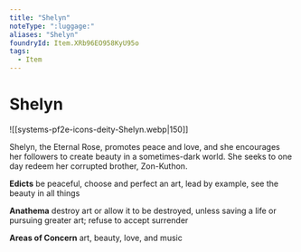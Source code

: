 ```yaml
---
title: "Shelyn"
noteType: ":luggage:"
aliases: "Shelyn"
foundryId: Item.XRb96EO958KyU95o
tags:
  - Item
---
```


# Shelyn
![[systems-pf2e-icons-deity-Shelyn.webp|150]]

Shelyn, the Eternal Rose, promotes peace and love, and she encourages her followers to create beauty in a sometimes-dark world. She seeks to one day redeem her corrupted brother, Zon-Kuthon.

**Edicts** be peaceful, choose and perfect an art, lead by example, see the beauty in all things

**Anathema** destroy art or allow it to be destroyed, unless saving a life or pursuing greater art; refuse to accept surrender

**Areas of Concern** art, beauty, love, and music
